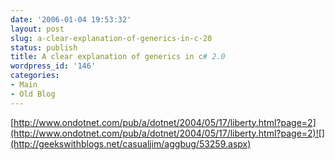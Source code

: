 ```yaml
---
date: '2006-01-04 19:53:32'
layout: post
slug: a-clear-explanation-of-generics-in-c-20
status: publish
title: A clear explanation of generics in c# 2.0
wordpress_id: '146'
categories:
- Main
- Old Blog
---
```


[http://www.ondotnet.com/pub/a/dotnet/2004/05/17/liberty.html?page=2](http://www.ondotnet.com/pub/a/dotnet/2004/05/17/liberty.html?page=2)![](http://geekswithblogs.net/casualjim/aggbug/53259.aspx)
